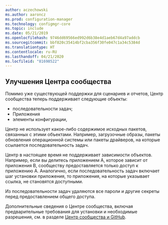 ```yaml
---
author: aczechowski
ms.author: aaroncz
ms.prod: configuration-manager
ms.technology: configmgr-core
ms.topic: include
ms.date: 05/21/2019
ms.openlocfilehash: 9746dd69566ed992d6b38e4d1aeb67d4a97addcb
ms.sourcegitcommit: bbf820c35414bf2cba356f30fe047c1a34c5384d
ms.translationtype: HT
ms.contentlocale: ru-RU
ms.lasthandoff: 04/21/2020
ms.locfileid: "81698522"
---
```

## <a name="improvements-to-community-hub"></a><a name="bkmk_hub"></a> Улучшения Центра сообщества

<!--4224401-->

Помимо уже существующей поддержки для сценариев и отчетов, Центр сообщества теперь поддерживает следующие объекты:  

- последовательности задач;
- Приложения
- элементы конфигурации,  

Центр не использует какое-либо содержимое исходных пакетов, связанных с этими объектами. Например, загрузочные образы, пакеты обновления операционной системы или пакеты драйверов, на которые ссылается последовательность задач.

Центр в настоящее время не поддерживает зависимости объектов. Например, если вы делитесь приложением A, которое зависит от приложения B, сообществу предоставляется только доступ к приложению A. Аналогично, если последовательность задач включает шаг установки приложения, то приложения, на которые указывает ссылка, не становятся доступными.

Из последовательности задач удаляются все пароли и другие секреты перед предоставлением общего доступа.

Дополнительные сведения о Центре сообщества, включая предварительные требования для установки и необходимые разрешения, см. в разделе [Центр сообщества и GitHub](../../technical-preview-1904.md#community-hub-and-github).
